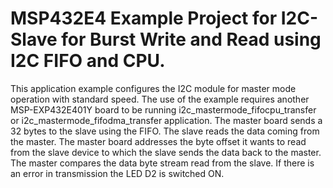 # MSP432E4 Example Project for I2C-Slave for Burst Write and Read using I2C FIFO and CPU.

This application example configures the I2C module for master mode operation with standard speed.
 The use of the example requires another MSP-EXP432E401Y board to be running 
 i2c_mastermode_fifocpu_transfer or i2c_mastermode_fifodma_transfer application. The master board
 sends a 32 bytes to the slave using the FIFO. The slave reads the data coming from the master.
 The master board addresses the byte offset it wants to read from the slave device to which the
 slave sends the data back to the master. The master compares the data byte stream read from the
 slave. If there is an error in transmission the LED D2 is switched ON.
